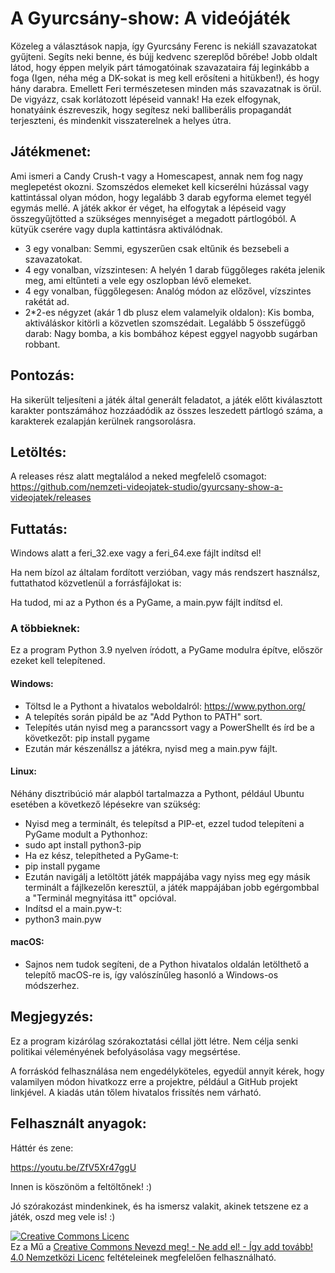 # A Gyurcsány-show: A videójáték
Közeleg a választások napja, így Gyurcsány Ferenc is nekiáll szavazatokat gyűjteni. Segíts neki benne, és bújj kedvenc szereplőd bőrébe! Jobb oldalt látod, hogy éppen melyik párt támogatóinak szavazataira fáj leginkább a foga (Igen, néha még a DK-sokat is meg kell erősíteni a hitükben!), és hogy hány darabra. Emellett Feri természetesen minden más szavazatnak is örül. De vigyázz, csak korlátozott lépéseid vannak! Ha ezek elfogynak, honatyáink észreveszik, hogy segítesz neki balliberális propagandát terjeszteni, és mindenkit visszaterelnek a helyes útra.

## Játékmenet:
Ami ismeri a Candy Crush-t vagy a Homescapest, annak nem fog nagy meglepetést okozni. Szomszédos elemeket kell kicserélni húzással vagy kattintással olyan módon, hogy legalább 3 darab egyforma elemet tegyél egymás mellé. A játék akkor ér véget, ha elfogytak a lépéseid vagy összegyűjtötted a szükséges mennyiséget a megadott pártlogóból. A kütyük cserére vagy dupla kattintásra aktiválódnak.
 - 3 egy vonalban: Semmi, egyszerűen csak eltűnik és bezsebeli a szavazatokat.
 - 4 egy vonalban, vízszintesen: A helyén 1 darab függőleges rakéta jelenik meg, ami eltűnteti a vele egy oszlopban lévő elemeket.
 - 4 egy vonalban, függőlegesen: Analóg módon az előzővel, vízszintes rakétát ad.
 - 2*2-es négyzet (akár 1 db plusz elem valamelyik oldalon): Kis bomba, aktiváláskor kitörli a közvetlen szomszédait.
Legalább 5 összefüggő darab: Nagy bomba, a kis bombához képest eggyel nagyobb sugárban robbant.

## Pontozás:
Ha sikerült teljesíteni a játék által generált feladatot, a játék előtt kiválasztott karakter pontszámához hozzáadódik az összes leszedett pártlogó száma, a karakterek ezalapján kerülnek rangsorolásra.

## Letöltés:
A releases rész alatt megtalálod a neked megfelelő csomagot: https://github.com/nemzeti-videojatek-studio/gyurcsany-show-a-videojatek/releases

## Futtatás:
Windows alatt a feri_32.exe vagy a feri_64.exe fájlt indítsd el!

Ha nem bízol az általam fordított verzióban, vagy más rendszert használsz, futtathatod közvetlenül a forrásfájlokat is:

Ha tudod, mi az a Python és a PyGame, a main.pyw fájlt indítsd el.
### A többieknek:
Ez a program Python 3.9 nyelven íródott, a PyGame modulra építve, először ezeket kell telepítened.
#### Windows:
 - Töltsd le a Pythont a hivatalos weboldalról: https://www.python.org/
 - A telepítés során pipáld be az "Add Python to PATH" sort.
 - Telepítés után nyisd meg a parancssort vagy a PowerShellt és írd be a következőt: pip install pygame
 - Ezután már készenállsz a játékra, nyisd meg a main.pyw fájlt.
#### Linux:
Néhány disztribúció már alapból tartalmazza a Pythont, például Ubuntu esetében a következő lépésekre van szükség:
 - Nyisd meg a terminált, és telepítsd a PIP-et, ezzel tudod telepíteni a PyGame modult a Pythonhoz:
 - sudo apt install python3-pip
 - Ha ez kész, telepítheted a PyGame-t:
 - pip install pygame
 - Ezután navigálj a letöltött játék mappájába vagy nyiss meg egy másik terminált a fájlkezelőn keresztül, a játék mappájában jobb egérgombbal a "Terminál megnyitása itt" opcióval.
 - Indítsd el a main.pyw-t:
 - python3 main.pyw
#### macOS:
 - Sajnos nem tudok segíteni, de a Python hivatalos oldalán letölthető a telepítő macOS-re is, így valószínűleg hasonló a Windows-os módszerhez.

## Megjegyzés:

Ez a program kizárólag szórakoztatási céllal jött létre. Nem célja senki politikai véleményének befolyásolása vagy megsértése.

A forráskód felhasználása nem engedélyköteles, egyedül annyit kérek, hogy valamilyen módon hivatkozz erre a projektre, például a GitHub projekt linkjével. A kiadás után tőlem hivatalos frissítés nem várható.

## Felhasznált anyagok:
Háttér és zene:

https://youtu.be/ZfV5Xr47ggU

Innen is köszönöm a feltöltőnek! :)

Jó szórakozást mindenkinek, és ha ismersz valakit, akinek tetszene ez a játék, oszd meg vele is! :)

<a rel="license" href="http://creativecommons.org/licenses/by-nc-sa/4.0/"><img alt="Creative Commons Licenc" style="border-width:0" src="https://i.creativecommons.org/l/by-nc-sa/4.0/88x31.png" /></a><br />Ez a Mű a <a rel="license" href="http://creativecommons.org/licenses/by-nc-sa/4.0/">Creative Commons Nevezd meg! - Ne add el! - Így add tovább! 4.0 Nemzetközi Licenc</a> feltételeinek megfelelően felhasználható.
